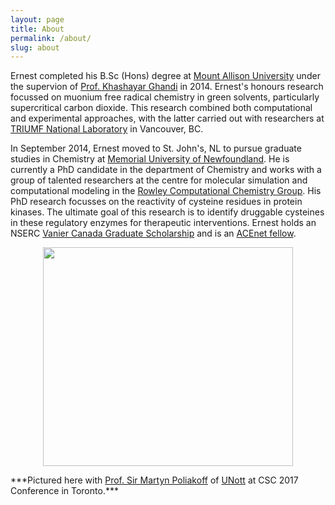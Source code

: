 ```yaml
---
layout: page
title: About
permalink: /about/
slug: about
---
```


Ernest completed his B.Sc (Hons) degree at <a href="https://www.mta.ca/" target="_blank">Mount Allison University</a> under the supervion of <a href="https://www.mta.ca/Community/Bios/Khashayar_Ghandi/Khashayar_Ghandi/" target="_blank">Prof. Khashayar Ghandi</a> in 2014. Ernest's honours research focussed on muonium free radical chemistry in green solvents, particularly supercritical carbon dioxide. This research combined both computational and experimental approaches, with the latter carried out with researchers at <a href="http://www.triumf.ca/" target="_blank">TRIUMF National Laboratory</a> in Vancouver, BC.
 
In September 2014, Ernest moved to St. John's, NL to pursue graduate studies in Chemistry at <a href="http://www.mun.ca/" target="_blank">Memorial University of Newfoundland</a>. He is currently a PhD candidate in the department of Chemistry and  works with a group of talented researchers at the centre for molecular simulation and computational modeling in the <a href="https://www.rowleygroup.net/group/" target="_blank">Rowley Computational Chemistry Group</a>. His PhD research focusses on the reactivity of cysteine residues in protein kinases. The ultimate goal of this research is to identify druggable cysteines in these regulatory enzymes for therapeutic interventions. Ernest holds an NSERC <a href="http://www.vanier.gc.ca/en/home-accueil.html" target="_blank">Vanier Canada Graduate Scholarship</a> and is an <a href="https://www.ace-net.ca/wiki/ACENET_Research_Fellowship_Program" target="_blank">ACEnet fellow</a>.
<br />
<p align="center">
  <img width="400" height="350" src="https://pbs.twimg.com/profile_images/910163796441825280/mGjbA5jV_400x400.jpg">
</p>
***Pictured here with <a href="https://en.wikipedia.org/wiki/Martyn_Poliakoff" target="_blank">Prof. Sir Martyn Poliakoff</a> of <a href="https://www.nottingham.ac.uk/" target="_blank">UNott</a> at CSC 2017 Conference in Toronto.***




